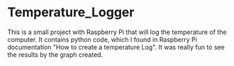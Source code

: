 # Temperature_Logger
This is a small project with Raspberry Pi that will log the temperature of the computer. 
It contains python code, which I found in Raspberry Pi documentation "How to create a temperature Log".
It was really fun to see the results by the graph created. 
